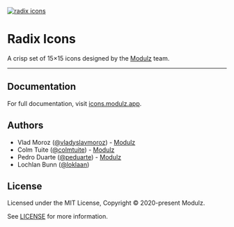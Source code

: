 <a href="https://icons.modulz.app" >
  <img alt="radix icons" src="https://user-images.githubusercontent.com/372831/95560147-25d35880-0a19-11eb-9f75-0185f082b217.png">
</a>

# Radix Icons

A crisp set of 15×15 icons designed by the [Modulz](https://modulz.app) team.

---

## Documentation

For full documentation, visit [icons.modulz.app](https://icons.modulz.app).

## Authors

- Vlad Moroz ([@vladyslavmoroz](https://twitter.com/vladyslavmoroz)) - [Modulz](https://modulz.app)
- Colm Tuite ([@colmtuite](https://twitter.com/colmtuite)) - [Modulz](https://modulz.app)
- Pedro Duarte ([@peduarte](https://twitter.com/peduarte)) - [Modulz](https://modulz.app)
- Lochlan Bunn ([@loklaan](https://twitter.com/loklaan))

## License

Licensed under the MIT License, Copyright © 2020-present Modulz.

See [LICENSE](./LICENSE.md) for more information.
